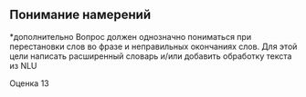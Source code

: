 ## Понимание намерений

*дополнительно
Вопрос должен однозначно пониматься при перестановки слов во фразе и неправильных окончаниях слов.
Для этой цели написать расширенный словарь и/или добавить обработку текста из NLU

Оценка 13
